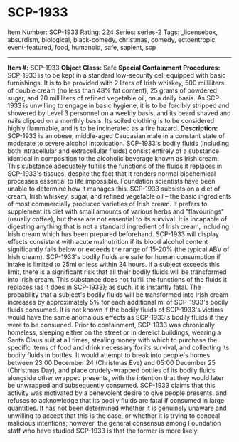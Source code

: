 # SCP-1933
Item Number: SCP-1933
Rating: 224
Series: series-2
Tags: _licensebox, absurdism, biological, black-comedy, christmas, comedy, ectoentropic, event-featured, food, humanoid, safe, sapient, scp

---

**Item #:** SCP-1933
**Object Class:** Safe
**Special Containment Procedures:** SCP-1933 is to be kept in a standard low-security cell equipped with basic furnishings. It is to be provided with 2 liters of Irish whiskey, 500 milliliters of double cream (no less than 48% fat content), 25 grams of powdered sugar, and 20 milliliters of refined vegetable oil, on a daily basis.
As SCP-1933 is unwilling to engage in basic hygiene, it is to be forcibly stripped and showered by Level 3 personnel on a weekly basis, and its beard shaved and nails clipped on a monthly basis. Its soiled clothing is to be considered highly flammable, and is to be incinerated as a fire hazard.
**Description:** SCP-1933 is an obese, middle-aged Caucasian male in a constant state of moderate to severe alcohol intoxication. SCP-1933's bodily fluids (including both intracellular and extracellular fluids) consist entirely of a substance identical in composition to the alcoholic beverage known as Irish cream. This substance adequately fulfills the functions of the fluids it replaces in SCP-1933's tissues, despite the fact that it renders normal biochemical processes essential to life impossible. Foundation scientists have been unable to determine how it manages this.
SCP-1933 subsists on a diet of cream, Irish whiskey, sugar, and refined vegetable oil – the basic ingredients of most commercially produced varieties of Irish cream. It prefers to supplement its diet with small amounts of various herbs and "flavourings" (usually coffee), but these are not essential to its survival. It is incapable of digesting anything that is not a standard ingredient of Irish cream, including Irish cream which has been prepared beforehand. SCP-1933 will display effects consistent with acute malnutrition if its blood alcohol content significantly falls below or exceeds the range of 15-20% (the typical ABV of Irish cream).
SCP-1933's bodily fluids are safe for human consumption if intake is limited to 25ml or less within 24 hours. If a subject exceeds this limit, there is a significant risk that all their bodily fluids will be transformed into Irish cream. This substance does not fulfill the functions of the fluids it replaces (as it does in SCP-1933); as such, it is instantly fatal. The probability that a subject's bodily fluids will be transformed into Irish cream increases by approximately 5% for each additional ml of SCP-1933's bodily fluids consumed. It is not known if the bodily fluids of SCP-1933's victims would have the same anomalous effects as SCP-1933's bodily fluids if they were to be consumed.
Prior to containment, SCP-1933 was chronically homeless, sleeping either on the street or in derelict buildings, wearing a Santa Claus suit at all times, stealing money with which to purchase the specific items of food and drink necessary for its survival, and collecting its bodily fluids in bottles. It would attempt to break into people's homes between 23:00 December 24 (Christmas Eve) and 05:00 December 25 (Christmas Day), and place crudely-wrapped bottles of its bodily fluids alongside other wrapped presents, with the intention that they would later be unwrapped and subsequently consumed.
SCP-1933 claims that this activity was motivated by a benevolent desire to give people presents, and refuses to acknowledge that its bodily fluids are fatal if consumed in large quantities. It has not been determined whether it is genuinely unaware and unwilling to accept that this is the case, or whether it is trying to conceal malicious intentions; however, the general consensus among Foundation staff who have studied SCP-1933 is that the former is more likely.